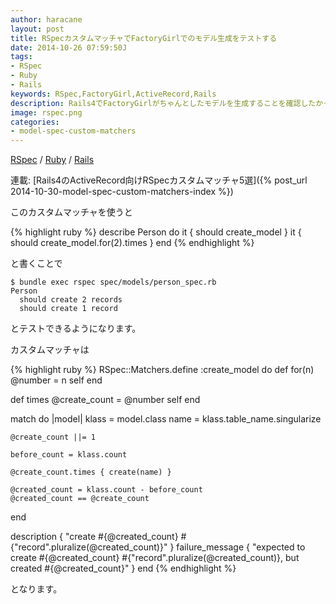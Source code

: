 ```yaml
---
author: haracane
layout: post
title: RSpecカスタムマッチャでFactoryGirlでのモデル生成をテストする
date: 2014-10-26 07:59:50J
tags:
- RSpec
- Ruby
- Rails
keywords: RSpec,FactoryGirl,ActiveRecord,Rails
description: Rails4でFactoryGirlがちゃんとしたモデルを生成することを確認したかったのでcreate_modelカスタムマッチャを作りました。
image: rspec.png
categories:
- model-spec-custom-matchers
---
```

<!-- tag_links -->
[RSpec](/tags/rspec/) / [Ruby](/tags/ruby/) / [Rails](/tags/rails/)

<!-- category_links -->
連載: [Rails4のActiveRecord向けRSpecカスタムマッチャ5選]({% post_url 2014-10-30-model-spec-custom-matchers-index %})

<!-- content -->
このカスタムマッチャを使うと

{% highlight ruby %}
describe Person do
  it { should create_model }
  it { should create_model.for(2).times }
end
{% endhighlight %}

と書くことで

    $ bundle exec rspec spec/models/person_spec.rb
    Person
      should create 2 records
      should create 1 record

とテストできるようになります。

カスタムマッチャは

{% highlight ruby %}
RSpec::Matchers.define :create_model do
  def for(n)
    @number = n
    self
  end

  def times
    @create_count = @number
    self
  end

  match do |model|
    klass = model.class
    name = klass.table_name.singularize

    @create_count ||= 1

    before_count = klass.count

    @create_count.times { create(name) }

    @created_count = klass.count - before_count
    @created_count == @create_count
  end

  description { "create #{@created_count} #{"record".pluralize(@created_count)}" }
  failure_message { "expected to create #{@created_count} #{"record".pluralize(@created_count)}, but created #{@created_count}" }
end
{% endhighlight %}

となります。
